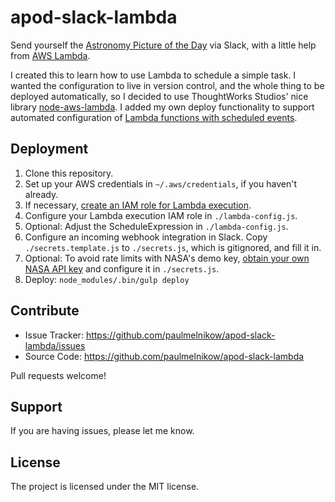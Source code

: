 apod-slack-lambda
=================

Send yourself the [Astronomy Picture of the Day][APOD] via Slack, with a
little help from [AWS Lambda][].

I created this to learn how to use Lambda to schedule a simple task. I wanted
the configuration to live in version control, and the whole thing to be
deployed automatically, so I decided to use ThoughtWorks Studios' nice library
[node-aws-lambda][]. I added my own deploy functionality to support automated
configuration of [Lambda functions with scheduled events][scheduled].

[APOD]: http://apod.nasa.gov/apod/astropix.html
[AWS Lambda]: https://aws.amazon.com/lambda/
[node-aws-lambda]: https://github.com/ThoughtWorksStudios/node-aws-lambda
[scheduled]: http://docs.aws.amazon.com/AmazonCloudWatch/latest/DeveloperGuide/RunLambdaSchedule.html


Deployment
----------

1. Clone this repository.
2. Set up your AWS credentials in `~/.aws/credentials`, if you haven't already.
3. If necessary, [create an IAM role for Lambda execution][IAM role].
4. Configure your Lambda execution IAM role in `./lambda-config.js`.
5. Optional: Adjust the ScheduleExpression in `./lambda-config.js`.
6. Configure an incoming webhook integration in Slack. Copy
   `./secrets.template.js` to `./secrets.js`, which is gitignored, and
   fill it in.
7. Optional: To avoid rate limits with NASA's demo key,
   [obtain your own NASA API key][NASA API key] and configure it in
    `./secrets.js`.
8. Deploy: `node_modules/.bin/gulp deploy`

[IAM role]: http://docs.aws.amazon.com/IAM/latest/UserGuide/id_roles_create_for-service.html#roles-creatingrole-service-console
[NASA API key]: https://api.nasa.gov/


Contribute
----------

- Issue Tracker: https://github.com/paulmelnikow/apod-slack-lambda/issues
- Source Code: https://github.com/paulmelnikow/apod-slack-lambda

Pull requests welcome!


Support
-------

If you are having issues, please let me know.


License
-------

The project is licensed under the MIT license.
